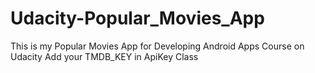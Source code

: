 # Udacity-Popular_Movies_App
This is my Popular Movies App for Developing Android Apps Course on Udacity
Add your TMDB_KEY in ApiKey Class
